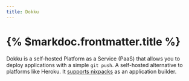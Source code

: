 ```yaml
---
title: Dokku
---
```


# {% $markdoc.frontmatter.title %}

Dokku is a self-hosted Platform as a Service (PaaS) that allows you to deploy applications with a simple `git push`. A self-hosted alternative to platforms like Heroku. It [supports nixpacks](https://dokku.com/docs/deployment/builders/nixpacks/) as an application builder.
